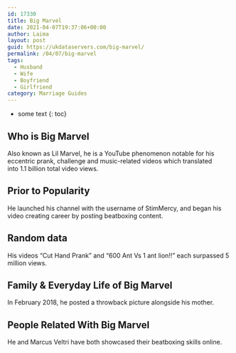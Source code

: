 ```yaml
---
id: 17330
title: Big Marvel
date: 2021-04-07T19:37:06+00:00
author: Laima
layout: post
guid: https://ukdataservers.com/big-marvel/
permalink: /04/07/big-marvel
tags:
  - Husband
  - Wife
  - Boyfriend
  - Girlfriend
category: Marriage Guides
---
```


* some text
{: toc}


## Who is Big Marvel
                  
                  
                  
Also known as Lil Marvel, he is a YouTube phenomenon notable for his eccentric prank, challenge and music-related videos which translated into 1.1 billion total video views. 
                  
              
            
              
            
                
                
                
## Prior to Popularity
                  
                  
                  
He launched his channel with the username of StimMercy, and began his video creating career by posting beatboxing content. 
                  
              
            
              
            
                
                
                
## Random data
                  
                  
                  
His videos &#8220;Cut Hand Prank&#8221; and &#8220;600 Ant Vs 1 ant lion!!&#8221; each surpassed 5 million views.
                  
              
            
              
            
                
                
                
## Family & Everyday Life of Big Marvel
                  
                  
                  
In February 2018, he posted a throwback picture alongside his mother.
                  
              
            
              
            
                
                
                
## People Related With Big Marvel
                  
                  
                  
He and Marcus Veltri have both showcased their beatboxing skills online.
                  
              
            
              
            
                
              
            
              
              
            
            
              
            
          
          
          